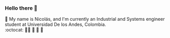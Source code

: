 ### Hello there 👋
 :goat: My name is Nicolás, and I'm currently an Industrial and Systems engineer student at Universidad De los Andes, Colombia.
<br>
:octocat:
:guardsman: :snake: 
:tennis:
:wrench:
<!--
**panisema2003/panisema2003** is a ✨ _special_ ✨ repository because its `README.md` (this file) appears on your GitHub profile.

Here are some ideas to get you started:

- 🔭 I’m currently working on ...
- 🌱 I’m currently learning ...
- 👯 I’m looking to collaborate on ...
- 🤔 I’m looking for help with ...
- 💬 Ask me about ...
- 📫 How to reach me: ...
- 😄 Pronouns: ...
- ⚡ Fun fact: ...
-->
